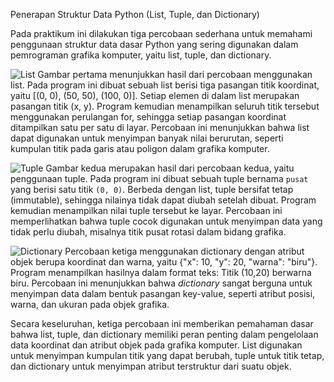  Penerapan Struktur Data Python (List, Tuple, dan Dictionary)

Pada praktikum ini dilakukan tiga percobaan sederhana untuk memahami penggunaan struktur data dasar Python yang sering digunakan dalam pemrograman grafika komputer, yaitu list, tuple, dan dictionary.

![List](https://github.com/user-attachments/assets/38629cb9-7232-4786-b88c-ccc475f539f2)
Gambar pertama menunjukkan hasil dari percobaan menggunakan list. Pada program ini dibuat sebuah list berisi tiga pasangan titik koordinat, yaitu [(0, 0), (50, 50), (100, 0)]. 
Setiap elemen di dalam list merupakan pasangan titik (x, y). Program kemudian menampilkan seluruh titik tersebut menggunakan perulangan for, sehingga setiap pasangan koordinat
ditampilkan satu per satu di layar. Percobaan ini menunjukkan bahwa list dapat digunakan untuk menyimpan banyak nilai berurutan, seperti kumpulan titik pada garis atau poligon 
dalam grafika komputer.

![Tuple](https://github.com/user-attachments/assets/f6961872-ab80-43c9-8d07-a1ed8a007c08)
Gambar kedua merupakan hasil dari percobaan kedua, yaitu penggunaan tuple. Pada program ini dibuat sebuah tuple bernama `pusat` yang berisi satu titik `(0, 0)`. Berbeda dengan 
list, tuple bersifat tetap (immutable), sehingga nilainya tidak dapat diubah setelah dibuat. Program kemudian menampilkan nilai tuple tersebut ke layar.
Percobaan ini memperlihatkan bahwa tuple cocok digunakan untuk menyimpan data yang tidak perlu diubah, misalnya titik pusat rotasi dalam bidang grafika.

![Dictionary](https://github.com/user-attachments/assets/1c4f10cc-d27d-41b7-8c11-e79a06111bc6)
Percobaan ketiga menggunakan dictionary dengan atribut objek berupa koordinat dan warna, yaitu {"x": 10, "y": 20, "warna": "biru"}. Program menampilkan 
hasilnya dalam format teks: Titik (10,20) berwarna biru. Percobaan ini menunjukkan bahwa *dictionary* sangat berguna untuk menyimpan data dalam bentuk 
pasangan key-value, seperti atribut posisi, warna, dan ukuran pada objek grafika.

Secara keseluruhan, ketiga percobaan ini memberikan pemahaman dasar bahwa list, tuple, dan dictionary memiliki peran penting dalam pengelolaan data koordinat dan atribut
objek pada grafika komputer. List digunakan untuk menyimpan kumpulan titik yang dapat berubah, tuple untuk titik tetap, dan dictionary untuk menyimpan atribut terstruktur
dari suatu objek.



